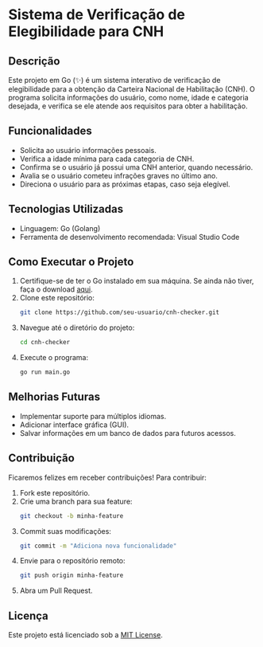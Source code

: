 # Sistema de Verificação de Elegibilidade para CNH

## Descrição
Este projeto em Go (✨) é um sistema interativo de verificação de elegibilidade para a obtenção da Carteira Nacional de Habilitação (CNH). O programa solicita informações do usuário, como nome, idade e categoria desejada, e verifica se ele atende aos requisitos para obter a habilitação.

## Funcionalidades
- Solicita ao usuário informações pessoais.
- Verifica a idade mínima para cada categoria de CNH.
- Confirma se o usuário já possui uma CNH anterior, quando necessário.
- Avalia se o usuário cometeu infrações graves no último ano.
- Direciona o usuário para as próximas etapas, caso seja elegível.

## Tecnologias Utilizadas
- Linguagem: Go (Golang)
- Ferramenta de desenvolvimento recomendada: Visual Studio Code

## Como Executar o Projeto
1. Certifique-se de ter o Go instalado em sua máquina. Se ainda não tiver, faça o download [aqui](https://go.dev/dl/).
2. Clone este repositório:
   ```sh
   git clone https://github.com/seu-usuario/cnh-checker.git
   ```
3. Navegue até o diretório do projeto:
   ```sh
   cd cnh-checker
   ```
4. Execute o programa:
   ```sh
   go run main.go
   ```

## Melhorias Futuras
- Implementar suporte para múltiplos idiomas.
- Adicionar interface gráfica (GUI).
- Salvar informações em um banco de dados para futuros acessos.

## Contribuição
Ficaremos felizes em receber contribuições! Para contribuir:
1. Fork este repositório.
2. Crie uma branch para sua feature:
   ```sh
   git checkout -b minha-feature
   ```
3. Commit suas modificações:
   ```sh
   git commit -m "Adiciona nova funcionalidade"
   ```
4. Envie para o repositório remoto:
   ```sh
   git push origin minha-feature
   ```
5. Abra um Pull Request.

## Licença
Este projeto está licenciado sob a [MIT License](LICENSE).

